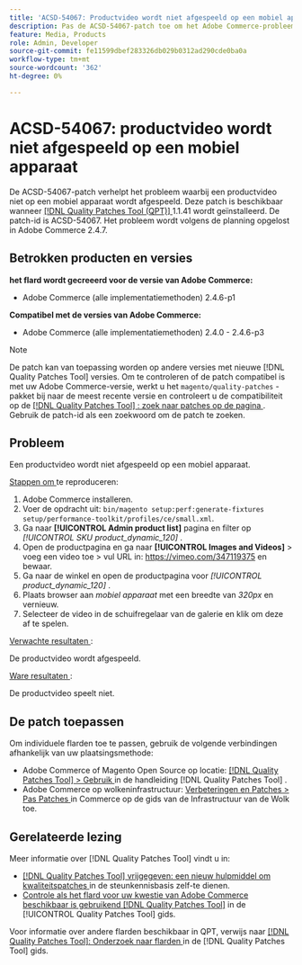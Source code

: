 ```yaml
---
title: 'ACSD-54067: Productvideo wordt niet afgespeeld op een mobiel apparaat'
description: Pas de ACSD-54067-patch toe om het Adobe Commerce-probleem op te lossen waarbij een productvideo niet op een mobiel apparaat wordt afgespeeld.
feature: Media, Products
role: Admin, Developer
source-git-commit: fe11599dbef283326db029b0312ad290cde0ba0a
workflow-type: tm+mt
source-wordcount: '362'
ht-degree: 0%

---
```


# ACSD-54067: productvideo wordt niet afgespeeld op een mobiel apparaat

De ACSD-54067-patch verhelpt het probleem waarbij een productvideo niet op een mobiel apparaat wordt afgespeeld. Deze patch is beschikbaar wanneer [[!DNL Quality Patches Tool (QPT)] ](https://experienceleague.adobe.com/en/docs/commerce-knowledge-base/kb/announcements/commerce-announcements/magento-quality-patches-released-new-tool-to-self-serve-quality-patches) 1.1.41 wordt geïnstalleerd. De patch-id is ACSD-54067. Het probleem wordt volgens de planning opgelost in Adobe Commerce 2.4.7.

## Betrokken producten en versies

**het flard wordt gecreeerd voor de versie van Adobe Commerce:**

* Adobe Commerce (alle implementatiemethoden) 2.4.6-p1

**Compatibel met de versies van Adobe Commerce:**

* Adobe Commerce (alle implementatiemethoden) 2.4.0 - 2.4.6-p3

>[!NOTE]
>
>De patch kan van toepassing worden op andere versies met nieuwe [!DNL Quality Patches Tool] versies. Om te controleren of de patch compatibel is met uw Adobe Commerce-versie, werkt u het `magento/quality-patches` -pakket bij naar de meest recente versie en controleert u de compatibiliteit op de [[!DNL Quality Patches Tool] : zoek naar patches op de pagina ](https://experienceleague.adobe.com/tools/commerce-quality-patches/index.html) . Gebruik de patch-id als een zoekwoord om de patch te zoeken.

## Probleem

Een productvideo wordt niet afgespeeld op een mobiel apparaat.

<u> Stappen om </u> te reproduceren:

1. Adobe Commerce installeren.
1. Voer de opdracht uit:
   `bin/magento setup:perf:generate-fixtures setup/performance-toolkit/profiles/ce/small.xml`.
1. Ga naar **[!UICONTROL Admin product list]** pagina en filter op *[!UICONTROL SKU product_dynamic_120]* .
1. Open de productpagina en ga naar **[!UICONTROL Images and Videos]** > voeg een video toe > vul URL in: https://vimeo.com/347119375 en bewaar.
1. Ga naar de winkel en open de productpagina voor *[!UICONTROL product_dynamic_120]* .
1. Plaats browser aan *mobiel apparaat* met een breedte van *320px* en vernieuw.
1. Selecteer de video in de schuifregelaar van de galerie en klik om deze af te spelen.

<u> Verwachte resultaten </u>:

De productvideo wordt afgespeeld.

<u> Ware resultaten </u>:

De productvideo speelt niet.

## De patch toepassen

Om individuele flarden toe te passen, gebruik de volgende verbindingen afhankelijk van uw plaatsingsmethode:

* Adobe Commerce of Magento Open Source op locatie: [[!DNL Quality Patches Tool]  > Gebruik ](/help/tools/quality-patches-tool/usage.md) in de handleiding [!DNL Quality Patches Tool] .
* Adobe Commerce op wolkeninfrastructuur: [ Verbeteringen en Patches > Pas Patches ](https://experienceleague.adobe.com/docs/commerce-cloud-service/user-guide/develop/upgrade/apply-patches.html) in Commerce op de gids van de Infrastructuur van de Wolk toe.

## Gerelateerde lezing

Meer informatie over [!DNL Quality Patches Tool] vindt u in:

* [[!DNL Quality Patches Tool]  vrijgegeven: een nieuw hulpmiddel om kwaliteitspatches ](https://experienceleague.adobe.com/en/docs/commerce-knowledge-base/kb/announcements/commerce-announcements/magento-quality-patches-released-new-tool-to-self-serve-quality-patches) in de steunkennisbasis zelf-te dienen.
* [ Controle als het flard voor uw kwestie van Adobe Commerce beschikbaar is gebruikend  [!DNL Quality Patches Tool]](/help/tools/quality-patches-tool/patches-available-in-qpt/check-patch-for-magento-issue-with-magento-quality-patches.md) in de [!UICONTROL Quality Patches Tool] gids.


Voor informatie over andere flarden beschikbaar in QPT, verwijs naar [[!DNL Quality Patches Tool]: Onderzoek naar flarden ](https://experienceleague.adobe.com/tools/commerce-quality-patches/index.html) in de [!DNL Quality Patches Tool] gids.
